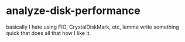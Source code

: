 # analyze-disk-performance
basically I hate using FIO, CrystalDiskMark, etc, lemme write something quick that does all that how I like it.
